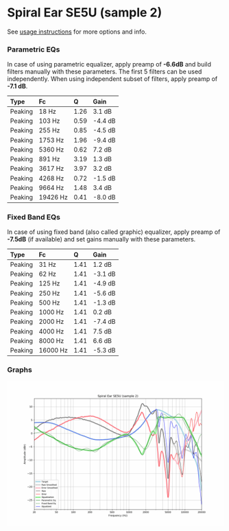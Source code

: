 # Spiral Ear SE5U (sample 2)
See [usage instructions](https://github.com/jaakkopasanen/AutoEq#usage) for more options and info.

### Parametric EQs
In case of using parametric equalizer, apply preamp of **-6.6dB** and build filters manually
with these parameters. The first 5 filters can be used independently.
When using independent subset of filters, apply preamp of **-7.1 dB**.

| Type    | Fc       |    Q | Gain    |
|:--------|:---------|:-----|:--------|
| Peaking | 18 Hz    | 1.26 | 3.1 dB  |
| Peaking | 103 Hz   | 0.59 | -4.4 dB |
| Peaking | 255 Hz   | 0.85 | -4.5 dB |
| Peaking | 1753 Hz  | 1.96 | -9.4 dB |
| Peaking | 5360 Hz  | 0.62 | 7.2 dB  |
| Peaking | 891 Hz   | 3.19 | 1.3 dB  |
| Peaking | 3617 Hz  | 3.97 | 3.2 dB  |
| Peaking | 4268 Hz  | 0.72 | -1.5 dB |
| Peaking | 9664 Hz  | 1.48 | 3.4 dB  |
| Peaking | 19426 Hz | 0.41 | -8.0 dB |

### Fixed Band EQs
In case of using fixed band (also called graphic) equalizer, apply preamp of **-7.5dB**
(if available) and set gains manually with these parameters.

| Type    | Fc       |    Q | Gain    |
|:--------|:---------|:-----|:--------|
| Peaking | 31 Hz    | 1.41 | 1.2 dB  |
| Peaking | 62 Hz    | 1.41 | -3.1 dB |
| Peaking | 125 Hz   | 1.41 | -4.9 dB |
| Peaking | 250 Hz   | 1.41 | -5.6 dB |
| Peaking | 500 Hz   | 1.41 | -1.3 dB |
| Peaking | 1000 Hz  | 1.41 | 0.2 dB  |
| Peaking | 2000 Hz  | 1.41 | -7.4 dB |
| Peaking | 4000 Hz  | 1.41 | 7.5 dB  |
| Peaking | 8000 Hz  | 1.41 | 6.6 dB  |
| Peaking | 16000 Hz | 1.41 | -5.3 dB |

### Graphs
![](./Spiral%20Ear%20SE5U%20(sample%202).png)